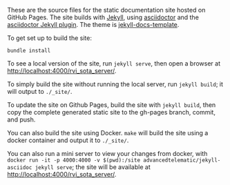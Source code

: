 These are the source files for the static documentation site hosted on GitHub Pages. The site builds with [Jekyll](http://jekyllrb.com/), using [asciidoctor](http://asciidoctor.org/) and the [asciidoctor Jekyll plugin](https://github.com/asciidoctor/jekyll-asciidoc). The theme is [jekyll-docs-template](http://bruth.github.io/jekyll-docs-template).

To get set up to build the site:

```
bundle install
```

To see a local version of the site, run `jekyll serve`, then open a browser at <http://localhost:4000/rvi_sota_server/>.

To simply build the site without running the local server, run `jekyll build`; it will output to `./_site/`.

To update the site on Github Pages, build the site with `jekyll build`, then copy the complete generated static site to the gh-pages branch, commit, and push.

You can also build the site using Docker. `make` will build the site using a docker container and output it to `./_site/`.

You can also run a mini server to view your changes from docker, with `docker run -it -p 4000:4000 -v $(pwd):/site advancedtelematic/jekyll-asciidoc jekyll serve`; the site will be available at <http://localhost:4000/rvi_sota_server/>.